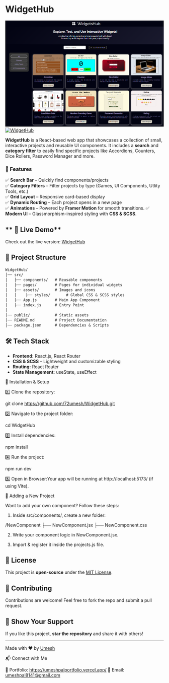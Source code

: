 # WidgetHub

![WidgetHub Banner](./src/assets/WidgetHub%20preview.png)
[![WidgetHub](https://img.shields.io/badge/WidgetHub-Live--Demo-blue)](https://72umesh.github.io/WidgetHub/)

**WidgetHub** is a React-based web app that showcases a collection of small, interactive projects and reusable UI components. It includes a **search** and **category filter** to easily find specific projects like Accordions, Counters, Dice Rollers, Password Manager and more.

### 🎨 Features

✅ **Search Bar** – Quickly find components/projects  
✅ **Category Filters** – Filter projects by type (Games, UI Components, Utlity Tools, etc.)  
✅ **Grid Layout** – Responsive card-based display  
✅ **Dynamic Routing** – Each project opens in a new page  
✅ **Animations** – Powered by **Framer Motion** for smooth transitions.
✅ **Modern UI** – Glassmorphism-inspired styling with **CSS & SCSS**.

## ** 🔗 Live Demo**

Check out the live version: [WidgetHub](https://72umesh.github.io/WidgetHub/)

## 📂 Project Structure

```
WidgetHub/
│── src/
│   ├── components/   # Reusable components
│   ├── pages/        # Pages for individual widgets
│   ├── assets/       # Images and icons
│   │    ├── styles/       # Global CSS & SCSS styles
│   ├── App.js        # Main App Component
│   ├── index.js      # Entry Point
│
│── public/           # Static assets
│── README.md         # Project Documentation
│── package.json      # Dependencies & Scripts
```

## 🛠️ **Tech Stack**

- **Frontend:** React.js, React Router
- **CSS & SCSS** – Lightweight and customizable styling
- **Routing:** React Router
- **State Management:** useState, useEffect

🚀 Installation & Setup

1️⃣ Clone the repository:

git clone https://github.com/72umesh/WidgetHub.git

2️⃣ Navigate to the project folder:

cd WidgetHub

3️⃣ Install dependencies:

npm install

4️⃣ Run the project:

npm run dev

5️⃣ Open in Browser:Your app will be running at http://localhost:5173/ (if using Vite).

📂 Adding a New Project

Want to add your own component? Follow these steps:

1. Inside src/components/, create a new folder:

/NewComponent
├── NewComponent.jsx
├── NewComponent.css

2. Write your component logic in NewComponent.jsx.

3. Import & register it inside the projects.js file.

## 📜 License

This project is **open-source** under the [MIT License](LICENSE).

## 🤝 Contributing

Contributions are welcome! Feel free to fork the repo and submit a pull request.

## 🌟 Show Your Support

If you like this project, **star the repository** and share it with others!

---

Made with ❤️ by [Umesh](https://github.com/72umesh)

📬 Connect with Me

💼 Portfolio: https://umeshpalportfolio.vercel.app/
📧 Email: umeshpal8141@gmail.com
